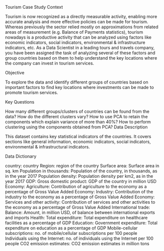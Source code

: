 Tourism Case Study
Context

Tourism is now recognized as a directly measurable activity, enabling more accurate analysis and more effective policies can be made for tourism. Whereas previously the sector relied mostly on approximations from related areas of measurement (e.g. Balance of Payments statistics), tourism nowadays is a productive activity that can be analyzed using factors like economic indicators, social indicators, environmental & infrastructure indicators, etc. As a Data Scientist in a leading tours and travels company, you have been assigned the task of analyzing several of these factors and group countries based on them to help understand the key locations where the company can invest in tourism services.

Objective

To explore the data and identify different groups of countries based on important factors to find key locations where investments can be made to promote tourism services.

Key Questions

How many different groups/clusters of countries can be found from the data?
How do the different clusters vary?
How to use PCA to retain the components which explain variance of more than 40%?
How to perform clustering using the components obtained from PCA?
Data Description

This dataset contains key statistical indicators of the countries. It covers sections like general information, economic indicators, social indicators, environmental & infrastructural indicators.

Data Dictionary

country: country
Region: region of the country
Surface area: Surface area in sq. km
Population in thousands: Population of the country, in thousands, as in the year 2017
Population density: Population density per km2, as in the year 2017
GDP: Gross domestic product: GDP of the country in million USD
Economy: Agriculture: Contribution of agriculture to the economy as a percentage of Gross Value Added
Economy: Industry: Contribution of the industry to the economy as a percentage of Gross Value Added
Economy: Services and other activity: Contribution of services and other activities to the economy as a percentage of Gross Value Added
International trade: Balance: Amount, in million USD, of balance between international exports and imports
Health: Total expenditure: Total expenditure on healthcare facilities as a percentage of GDP
Education: Government expenditure: Total expenditure on education as a percentage of GDP
Mobile-cellular subscriptions: no. of mobile/cellular subscriptions per 100 people
Individuals using the Internet: no. of individuals using the Internet per 100 people
CO2 emission estimates: CO2 emission estimates in million tons
